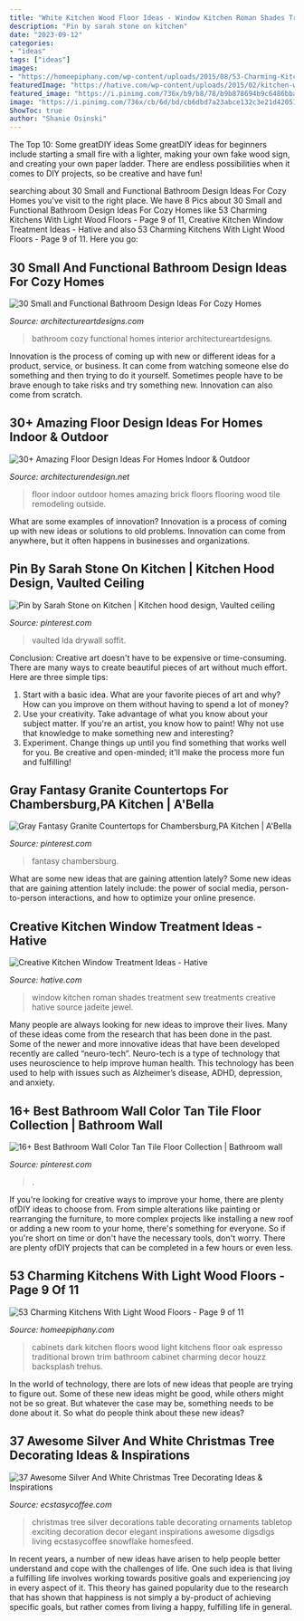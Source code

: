 ```yaml
---
title: "White Kitchen Wood Floor Ideas - Window Kitchen Roman Shades Treatment Sew Treatments Creative Hative Source Jadeite Jewel"
description: "Pin by sarah stone on kitchen"
date: "2023-09-12"
categories:
- "ideas"
tags: ["ideas"]
images:
- "https://homeepiphany.com/wp-content/uploads/2015/08/53-Charming-Kitchens-With-Light-Wood-Floors-42.jpg"
featuredImage: "https://hative.com/wp-content/uploads/2015/02/kitchen-window-treatments/3-kitchen-window-treatments.jpg"
featured_image: "https://i.pinimg.com/736x/b9/b8/78/b9b878694b9c6486bbaa0c10845c6076.jpg"
image: "https://i.pinimg.com/736x/cb/6d/bd/cb6dbd7a23abce132c3e21d42051b8b4.jpg"
ShowToc: true
author: "Shanie Osinski"
---
```



The Top 10: Some greatDIY ideas
Some greatDIY ideas for beginners include starting a small fire with a lighter, making your own fake wood sign, and creating your own paper ladder. There are endless possibilities when it comes to DIY projects, so be creative and have fun!

	

		
searching about 30 Small and Functional Bathroom Design Ideas For Cozy Homes you've visit to the right place. We have 8 Pics about 30 Small and Functional Bathroom Design Ideas For Cozy Homes like 53 Charming Kitchens With Light Wood Floors - Page 9 of 11, Creative Kitchen Window Treatment Ideas - Hative and also 53 Charming Kitchens With Light Wood Floors - Page 9 of 11. Here you go:
		
    
## 30 Small And Functional Bathroom Design Ideas For Cozy Homes

<img loading=lazy src="https://www.architectureartdesigns.com/wp-content/uploads/2013/02/bathroom-ideas-architectureartdesigns-20.jpg" onerror="this.onerror=null;this.src='https://tse4.mm.bing.net/th?id=OIP.flerKPMeZWG0ZsXTNDQ4FgHaLH&amp;pid=15.1';" alt="30 Small and Functional Bathroom Design Ideas For Cozy Homes">

_Source: architectureartdesigns.com_

>bathroom cozy functional homes interior architectureartdesigns. 

	

Innovation is the process of coming up with new or different ideas for a product, service, or business. It can come from watching someone else do something and then trying to do it yourself. Sometimes people have to be brave enough to take risks and try something new. Innovation can also come from scratch.

    
## 30+ Amazing Floor Design Ideas For Homes Indoor &amp; Outdoor

<img loading=lazy src="http://cdn.architecturendesign.net/wp-content/uploads/2015/08/AD-Indoor-Outdoor-Floor-Design-Ideas-24.jpg" onerror="this.onerror=null;this.src='https://tse2.mm.bing.net/th?id=OIP.I_f8WokE4LtwKIoGXFsWYAHaLJ&amp;pid=15.1';" alt="30+ Amazing Floor Design Ideas For Homes Indoor &amp; Outdoor">

_Source: architecturendesign.net_

>floor indoor outdoor homes amazing brick floors flooring wood tile remodeling outside. 

	

What are some examples of innovation?
Innovation is a process of coming up with new ideas or solutions to old problems. Innovation can come from anywhere, but it often happens in businesses and organizations.

    
## Pin By Sarah Stone On Kitchen | Kitchen Hood Design, Vaulted Ceiling

<img loading=lazy src="https://i.pinimg.com/736x/1b/d9/10/1bd91033443fd806b7daa6b62dcb8bf0.jpg" onerror="this.onerror=null;this.src='https://tse2.mm.bing.net/th?id=OIP.PBvlmYo42XJkl_xx5ARGawAAAA&amp;pid=15.1';" alt="Pin by Sarah Stone on Kitchen | Kitchen hood design, Vaulted ceiling">

_Source: pinterest.com_

>vaulted lda drywall soffit. 

	

Conclusion:
Creative art doesn't have to be expensive or time-consuming. There are many ways to create beautiful pieces of art without much effort. Here are three simple tips: 
1) Start with a basic idea. What are your favorite pieces of art and why? How can you improve on them without having to spend a lot of money? 
2) Use your creativity. Take advantage of what you know about your subject matter. If you're an artist, you know how to paint! Why not use that knowledge to make something new and interesting? 
3) Experiment. Change things up until you find something that works well for you. Be creative and open-minded; it'll make the process more fun and fulfilling!

    
## Gray Fantasy Granite Countertops For Chambersburg,PA Kitchen | A&#039;Bella

<img loading=lazy src="https://i.pinimg.com/736x/b9/b8/78/b9b878694b9c6486bbaa0c10845c6076.jpg" onerror="this.onerror=null;this.src='https://tse4.mm.bing.net/th?id=OIP.h7EIjyfZoHVJ-1Y-LHbhWAHaJ4&amp;pid=15.1';" alt="Gray Fantasy Granite Countertops for Chambersburg,PA Kitchen | A&#039;Bella">

_Source: pinterest.com_

>fantasy chambersburg. 

	

What are some new ideas that are gaining attention lately?
Some new ideas that are gaining attention lately include: the power of social media, person-to-person interactions, and how to optimize your online presence.

    
## Creative Kitchen Window Treatment Ideas - Hative

<img loading=lazy src="https://hative.com/wp-content/uploads/2015/02/kitchen-window-treatments/3-kitchen-window-treatments.jpg" onerror="this.onerror=null;this.src='https://tse1.mm.bing.net/th?id=OIP.ePBROA5hM2_Ga_lzRHwXaAHaNK&amp;pid=15.1';" alt="Creative Kitchen Window Treatment Ideas - Hative">

_Source: hative.com_

>window kitchen roman shades treatment sew treatments creative hative source jadeite jewel. 

	

Many people are always looking for new ideas to improve their lives. Many of these ideas come from the research that has been done in the past. Some of the newer and more innovative ideas that have been developed recently are called “neuro-tech”. Neuro-tech is a type of technology that uses neuroscience to help improve human health. This technology has been used to help with issues such as Alzheimer’s disease, ADHD, depression, and anxiety.

    
## 16+ Best Bathroom Wall Color Tan Tile Floor Collection | Bathroom Wall

<img loading=lazy src="https://i.pinimg.com/736x/cb/6d/bd/cb6dbd7a23abce132c3e21d42051b8b4.jpg" onerror="this.onerror=null;this.src='https://tse1.mm.bing.net/th?id=OIP.O0iacDxxQQTMVcGz3x1oRAHaLH&amp;pid=15.1';" alt="16+ Best Bathroom Wall Color Tan Tile Floor Collection | Bathroom wall">

_Source: pinterest.com_

>. 

	

If you're looking for creative ways to improve your home, there are plenty ofDIY ideas to choose from. From simple alterations like painting or rearranging the furniture, to more complex projects like installing a new roof or adding a new room to your home, there's something for everyone. So if you're short on time or don't have the necessary tools, don't worry. There are plenty ofDIY projects that can be completed in a few hours or even less.

    
## 53 Charming Kitchens With Light Wood Floors - Page 9 Of 11

<img loading=lazy src="https://homeepiphany.com/wp-content/uploads/2015/08/53-Charming-Kitchens-With-Light-Wood-Floors-42.jpg" onerror="this.onerror=null;this.src='https://tse3.mm.bing.net/th?id=OIP.0soiLyj7hQEOChF03sz1uAHaKP&amp;pid=15.1';" alt="53 Charming Kitchens With Light Wood Floors - Page 9 of 11">

_Source: homeepiphany.com_

>cabinets dark kitchen floors wood light kitchens floor oak espresso traditional brown trim bathroom cabinet charming decor houzz backsplash trehus. 

	

In the world of technology, there are lots of new ideas that people are trying to figure out. Some of these new ideas might be good, while others might not be so great. But whatever the case may be, something needs to be done about it. So what do people think about these new ideas?

    
## 37 Awesome Silver And White Christmas Tree Decorating Ideas &amp; Inspirations

<img loading=lazy src="https://i0.wp.com/www.ecstasycoffee.com/wp-content/uploads/2016/10/Silver-And-White-Christmas-Tree-12.jpg?resize=427%2C640" onerror="this.onerror=null;this.src='https://tse4.mm.bing.net/th?id=OIP.4lwziKzS5GD7yAK0Xs3dcwHaLG&amp;pid=15.1';" alt="37 Awesome Silver And White Christmas Tree Decorating Ideas &amp; Inspirations">

_Source: ecstasycoffee.com_

>christmas tree silver decorations table decorating ornaments tabletop exciting decoration decor elegant inspirations awesome digsdigs living ecstasycoffee snowflake homesfeed. 

	

In recent years, a number of new ideas have arisen to help people better understand and cope with the challenges of life. One such idea is that living a fulfilling life involves working towards positive goals and experiencing joy in every aspect of it. This theory has gained popularity due to the research that has shown that happiness is not simply a by-product of achieving specific goals, but rather comes from living a happy, fulfilling life in general.

